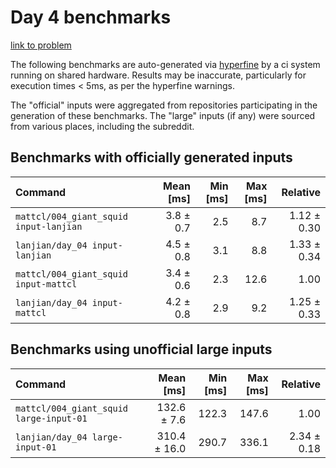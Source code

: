 # Day 4 benchmarks

[link to problem](http://adventofcode.com/2021/day/4)

The following benchmarks are auto-generated via [hyperfine](https://github.com/sharkdp/hyperfine) by a ci system running on shared hardware. Results may be inaccurate, particularly for execution times < 5ms, as per the hyperfine warnings.

The "official" inputs were aggregated from repositories participating in the generation of these benchmarks. The "large" inputs (if any) were sourced from various places, including the subreddit.

## Benchmarks with officially generated inputs
| Command | Mean [ms] | Min [ms] | Max [ms] | Relative |
|:---|---:|---:|---:|---:|
| `mattcl/004_giant_squid input-lanjian` | 3.8 ± 0.7 | 2.5 | 8.7 | 1.12 ± 0.30 |
| `lanjian/day_04 input-lanjian` | 4.5 ± 0.8 | 3.1 | 8.8 | 1.33 ± 0.34 |
| `mattcl/004_giant_squid input-mattcl` | 3.4 ± 0.6 | 2.3 | 12.6 | 1.00 |
| `lanjian/day_04 input-mattcl` | 4.2 ± 0.8 | 2.9 | 9.2 | 1.25 ± 0.33 |
## Benchmarks using unofficial large inputs
| Command | Mean [ms] | Min [ms] | Max [ms] | Relative |
|:---|---:|---:|---:|---:|
| `mattcl/004_giant_squid large-input-01` | 132.6 ± 7.6 | 122.3 | 147.6 | 1.00 |
| `lanjian/day_04 large-input-01` | 310.4 ± 16.0 | 290.7 | 336.1 | 2.34 ± 0.18 |
